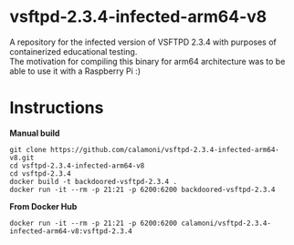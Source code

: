 # vsftpd-2.3.4-infected-arm64-v8

A repository for the infected version of VSFTPD 2.3.4 with purposes of containerized educational testing. \
The motivation for compiling this binary for arm64 architecture was to be able to use it with a Raspberry Pi :) 

# Instructions

 **Manual build**
```
git clone https://github.com/calamoni/vsftpd-2.3.4-infected-arm64-v8.git
cd vsftpd-2.3.4-infected-arm64-v8
cd vsftpd-2.3.4
docker build -t backdoored-vsftpd-2.3.4 .
docker run -it --rm -p 21:21 -p 6200:6200 backdoored-vsftpd-2.3.4
```
**From Docker Hub**
```
docker run -it --rm -p 21:21 -p 6200:6200 calamoni/vsftpd-2.3.4-infected-arm64-v8:vsftpd-2.3.4
```
